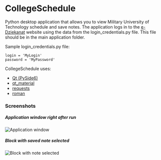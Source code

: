# CollegeSchedule
Python desktop application that allows you to view Military University of Technology schedule and save notes.
The application logs in to the [e-Dziekanat](https://s1.wcy.wat.edu.pl/ed1/) website using the data from the login_credentials.py file. This file should be in the main application folder.

Sample login_credentials.py file:
```
login = 'MyLogin'
password = 'MyPassword'
```

CollegeSchedule uses:
- [Qt (PySide6)](https://www.qt.io/blog/qt-for-python-6-released)
- [qt_material](https://pypi.org/project/qt-material/)
- [requests](https://pypi.org/project/requests/)
- [roman](https://pypi.org/project/roman/)

### Screenshots
##### Application window right after run
![Application window](https://i.imgur.com/O4k2gUG.png)
##### Block with saved note selected
![Block with note selected](https://i.imgur.com/klIiFUA.png)
